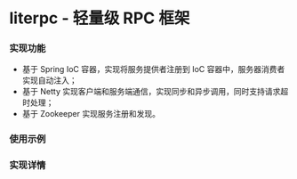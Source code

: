 # literpc - 轻量级 RPC 框架

### 实现功能

+ 基于 Spring IoC 容器，实现将服务提供者注册到 IoC 容器中，服务器消费者实现自动注入；
+ 基于 Netty 实现客户端和服务端通信，实现同步和异步调用，同时支持请求超时处理；
+ 基于 Zookeeper 实现服务注册和发现。

### 使用示例

### 实现详情

####  